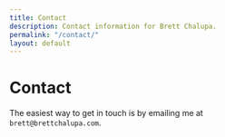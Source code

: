 ```yaml
---
title: Contact
description: Contact information for Brett Chalupa.
permalink: "/contact/"
layout: default
---
```


# Contact

The easiest way to get in touch is by emailing me at
`brett@brettchalupa.com`.
